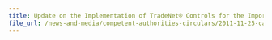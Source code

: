 ```yaml
---
title: Update on the Implementation of TradeNet® Controls for the Import of Medical Devices into Singapore on 1 Jan 2012 
file_url: /news-and-media/competent-authorities-circulars/2011-11-25-ca.pdf
---
```

